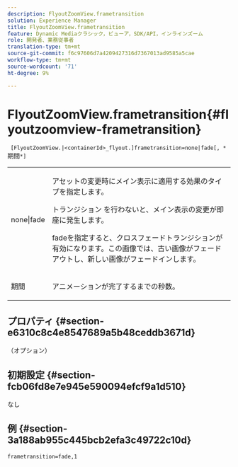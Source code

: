 ```yaml
---
description: FlyoutZoomView.frametransition
solution: Experience Manager
title: FlyoutZoomView.frametransition
feature: Dynamic Mediaクラシック，ビューア，SDK/API，インラインズーム
role: 開発者、業務従事者
translation-type: tm+mt
source-git-commit: f6c97606d7a4209427316d7367013ad9585a5cae
workflow-type: tm+mt
source-wordcount: '71'
ht-degree: 9%

---
```



# FlyoutZoomView.frametransition{#flyoutzoomview-frametransition}

` [FlyoutZoomView.|<containerId>_flyout.]frametransition=none|fade[, *`期間`*]`

<table id="table_FC34B37AACFB4E92A37E1D2D93D5F0D2"> 
 <tbody> 
  <tr> 
   <td colname="col1"> <p> <span class="codeph"> none|fade</span> </p> </td> 
   <td colname="col2"> <p> </p> <p> アセットの変更時にメイン表示に適用する効果のタイプを指定します。 </p> <p><span class="codeph"> トランジション</span> を行わないと、メイン表示の変更が即座に発生します。 </p> <p><span class="codeph"> fadeを指定すると、クロスフェードトランジションが有効になります。この画像では、古い画像がフェードアウトし、新しい画像がフェードインします。</span>  </p> <p> </p> </td> 
  </tr> 
  <tr> 
   <td colname="col1"> <p><span class="codeph"><span class="varname"> 期間</span></span> </p> </td> 
   <td colname="col2"> <p> アニメーションが完了するまでの秒数。 </p> </td> 
  </tr> 
 </tbody> 
</table>

## プロパティ {#section-e6310c8c4e8547689a5b48ceddb3671d}

（オプション）

## 初期設定 {#section-fcb06fd8e7e945e590094efcf9a1d510}

なし

## 例 {#section-3a188ab955c445bcb2efa3c49722c10d}

`frametransition=fade,1`

